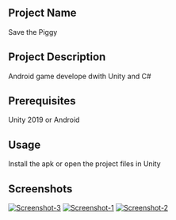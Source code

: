 ## Project Name
Save the Piggy

## Project Description
Android game develope dwith Unity and C#

## Prerequisites
Unity 2019 or Android

## Usage
Install the apk or open the project files in Unity

## Screenshots
<a href="https://imgbb.com/"><img src="https://i.ibb.co/gb8qLVR/Screenshot-3.png" alt="Screenshot-3" border="0"></a>
<a href="https://imgbb.com/"><img src="https://i.ibb.co/gSh3kkD/Screenshot-1.png" alt="Screenshot-1" border="0"></a>
<a href="https://imgbb.com/"><img src="https://i.ibb.co/QJvQ7Bf/Screenshot-2.png" alt="Screenshot-2" border="0"></a>
